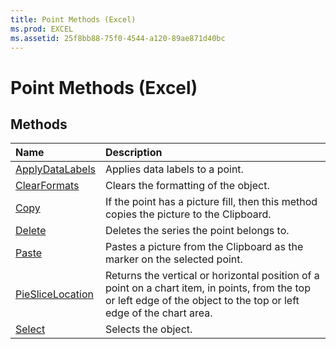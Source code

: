 ```yaml
---
title: Point Methods (Excel)
ms.prod: EXCEL
ms.assetid: 25f8bb88-75f0-4544-a120-89ae871d40bc
---
```



# Point Methods (Excel)

## Methods



|**Name**|**Description**|
|:-----|:-----|
|[ApplyDataLabels](point-applydatalabels-method-excel.md)|Applies data labels to a point.|
|[ClearFormats](point-clearformats-method-excel.md)|Clears the formatting of the object.|
|[Copy](point-copy-method-excel.md)|If the point has a picture fill, then this method copies the picture to the Clipboard.|
|[Delete](point-delete-method-excel.md)|Deletes the series the point belongs to.|
|[Paste](point-paste-method-excel.md)|Pastes a picture from the Clipboard as the marker on the selected point.|
|[PieSliceLocation](point-pieslicelocation-method-excel.md)|Returns the vertical or horizontal position of a point on a chart item, in points, from the top or left edge of the object to the top or left edge of the chart area.|
|[Select](point-select-method-excel.md)|Selects the object.|

